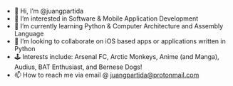- 👋 Hi, I’m @juangpartida
- 👀 I’m interested in Software & Mobile Application Development
- 🌱 I’m currently learning Python & Computer Architecture and Assembly Language 
- 💞️ I’m looking to collaborate on iOS based apps or applications written in Python
- 🕹️ Interests include: Arsenal FC, Arctic Monkeys, Anime (and Manga), Audius, BAT Enthusiast, and Bernese Dogs!
- 📫 How to reach me via email @ juangpartida@protonmail.com
